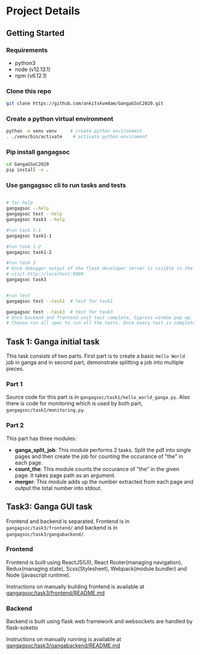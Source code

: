 # Project Details

## Getting Started

### Requirements
- python3
- node (v12.13.1)
- npm (v6.12.1)

### Clone this repo
```bash
git clone https://github.com/ankitskvmdam/GangaGSoC2020.git
```

### Create a python virtual environment

```bash
python -m venv venv     # create python environment
. ./venv/bin/activate    # activate python enviroment
```

### Pip install gangagsoc

```bash
cd GangaGSoC2020
pip install -e .
```


### Use gangagsoc cli to run tasks and tests

```bash

# for help
gangagsoc --help
gangagsoc test --help
gangagsoc task3 --help

#run task 1-1
gangagsoc task1-1

#run task 1-2
gangagsoc task1-2

#run task 3
# Once debugger output of the flask developer server is visible in the terminal
# visit http://localhost:8080 
gangagsoc task3


#run test
gangagsoc test --task1  # test for task1

gangagsoc test --task3  # test for task3
# Once backend and frontend unit test complete, Cypress window pop up.
# Choose run all spec to run all the tests. Once every test is completed the you can close the window.
```

## Task 1: Ganga initial task

This task consists of two parts. First part is to create a basic `Hello World` job in ganga and in second part, demonstrate splitting a job into multiple pieces.

### Part 1
Source code for this part is in `gangagsoc/task1/hello_world_ganga.py`.
Also there is code for monitoring which is used by both part, `gangagsoc/task1/monitoring.py`.

### Part 2
This part has three modules:
* **ganga_split_job**: This module performs 2 tasks. Split the pdf into single pages and then create the job for counting the occurance of "the" in each page.
* **count_the**: This module counts the occurance of "the" in the given page. It takes page path as an argument.
* **merger**: This module adds up the number extracted from each page and output the total number into stdout.

## Task3: Ganga GUI task
Frontend and backend is separated. Frontend is in `gangagsoc/task3/frontend/` and backend is in `gangagsoc/task3/gangabackend/`.

### Frontend
Frontend is built using ReactJS(UI), React Router(managing navigation), Redux(managing state), Scss(Stylesheet), Webpack(module bundler) and Node (javascript runtime).

Instructions on manually building frontend is available at [gangagsoc/task3/frontend/README.md](https://github.com/ankitskvmdam/GangaGSoC2020/blob/master/gangagsoc/task3/frontend/README.md)

### Backend
Backend is built using flask web framework and websockets are handled by flask-soketio

Instructions on manually running is available at [gangagsoc/task3/gangabackend/README.md](https://github.com/ankitskvmdam/GangaGSoC2020/blob/master/gangagsoc/task3/gangabackend/README.md)

